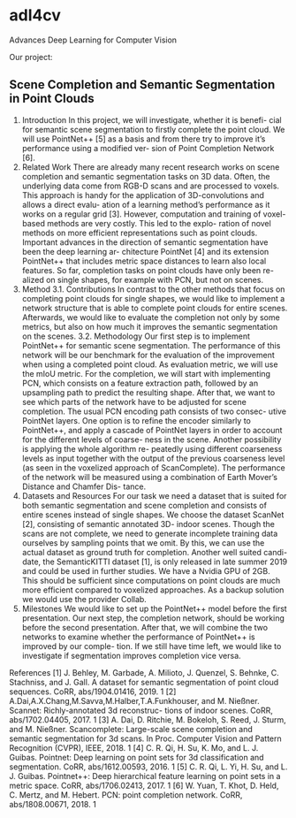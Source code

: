 # adl4cv
Advances Deep Learning for Computer Vision

Our project:

## Scene Completion and Semantic Segmentation in Point Clouds

1. Introduction
In this project, we will investigate, whether it is benefi- cial for semantic scene segmentation to firstly complete the point cloud. We will use PointNet++ [5] as a basis and from there try to improve it’s performance using a modified ver- sion of Point Completion Network [6].
2. Related Work
There are already many recent research works on scene completion and semantic segmentation tasks on 3D data. Often, the underlying data come from RGB-D scans and are processed to voxels. This approach is handy for the application of 3D-convolutions and allows a direct evalu- ation of a learning method’s performance as it works on a regular grid [3]. However, computation and training of voxel-based methods are very costly. This led to the explo- ration of novel methods on more efficient representations such as point clouds. Important advances in the direction of semantic segmentation have been the deep learning ar- chitecture PointNet [4] and its extension PointNet++ that includes metric space distances to learn also local features. So far, completion tasks on point clouds have only been re- alized on single shapes, for example with PCN, but not on scenes.
3. Method
3.1. Contributions
In contrast to the other methods that focus on completing point clouds for single shapes, we would like to implement a network structure that is able to complete point clouds for entire scenes. Afterwards, we would like to evaluate the completion not only by some metrics, but also on how much it improves the semantic segmentation on the scenes.
3.2. Methodology
Our first step is to implement PointNet++ for semantic scene segmentation. The performance of this network will be our benchmark for the evaluation of the improvement when using a completed point cloud. As evaluation metric, we will use the mIoU metric.
For the completion, we will start with implementing PCN, which consists on a feature extraction path, followed by an upsampling path to predict the resulting shape. After that, we want to see which parts of the network have to be adjusted for scene completion.
The usual PCN encoding path consists of two consec- utive PointNet layers. One option is to refine the encoder similarly to PointNet++, and apply a cascade of PointNet layers in order to account for the different levels of coarse- ness in the scene.
Another possibility is applying the whole algorithm re- peatedly using different coarseness levels as input together with the output of the previous coarseness level (as seen in the voxelized approach of ScanComplete).
The performance of the network will be measured using a combination of Earth Mover’s Distance and Chamfer Dis- tance.
4. Datasets and Resources
For our task we need a dataset that is suited for both semantic segmentation and scene completion and consists of entire scenes instead of single shapes. We choose the dataset ScanNet [2], consisting of semantic annotated 3D- indoor scenes. Though the scans are not complete, we need to generate incomplete training data ourselves by sampling points that we omit. By this, we can use the actual dataset as ground truth for completion. Another well suited candi- date, the SemanticKITTI dataset [1], is only released in late summer 2019 and could be used in further studies.
We have a Nvidia GPU of 2GB. This should be sufficient since computations on point clouds are much more efficient compared to voxelized approaches. As a backup solution we would use the provider Collab.
5. Milestones
We would like to set up the PointNet++ model before the first presentation. Our next step, the completion network, should be working before the second presentation. After that, we will combine the two networks to examine whether the performance of PointNet++ is improved by our comple- tion. If we still have time left, we would like to investigate if segmentation improves completion vice versa.

References
[1] J. Behley, M. Garbade, A. Milioto, J. Quenzel, S. Behnke, C. Stachniss, and J. Gall. A dataset for semantic segmentation of point cloud sequences. CoRR, abs/1904.01416, 2019. 1
[2] A.Dai,A.X.Chang,M.Savva,M.Halber,T.A.Funkhouser, and M. Nießner. Scannet: Richly-annotated 3d reconstruc- tions of indoor scenes. CoRR, abs/1702.04405, 2017. 1
[3] A. Dai, D. Ritchie, M. Bokeloh, S. Reed, J. Sturm, and M. Nießner. Scancomplete: Large-scale scene completion and semantic segmentation for 3d scans. In Proc. Computer Vision and Pattern Recognition (CVPR), IEEE, 2018. 1
[4] C. R. Qi, H. Su, K. Mo, and L. J. Guibas. Pointnet: Deep learning on point sets for 3d classification and segmentation. CoRR, abs/1612.00593, 2016. 1
[5] C. R. Qi, L. Yi, H. Su, and L. J. Guibas. Pointnet++: Deep hierarchical feature learning on point sets in a metric space. CoRR, abs/1706.02413, 2017. 1
[6] W. Yuan, T. Khot, D. Held, C. Mertz, and M. Hebert. PCN: point completion network. CoRR, abs/1808.00671, 2018. 1
